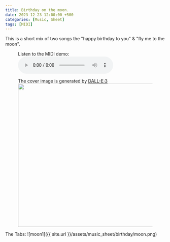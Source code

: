```yaml
---
title: Birthday on the moon.
date: 2023-12-23 12:00:00 +500
categories: [Music, Sheet]
tags: [MIDI]
---
```


This is a short mix of two songs the "happy birthday to you" & "fly me to the moon".<br /> 
<figure>
    <figcaption>Listen to the MIDI demo:</figcaption>
    <audio
        controls
        src="https://puar-playground.github.io/assets/audio/Birthday_Moonlight.mp3">
            <a href="https://puar-playground.github.io/assets/audio/Birthday_Moonlight.mp3">
                audio
            </a>
    </audio>
</figure>

<figure>
    <figcaption>The cover image is generated by <a href="https://openai.com/dall-e-3" target="_blank">DALL-E·3</a></figcaption>
    <img src="https://puar-playground.github.io/assets/img/covers/moon.png"
        width="450" 
        height="450" 
    />
</figure>

The Tabs:
![moon1]({{ site.url }}/assets/music_sheet/birthday/moon.png)<br /> 